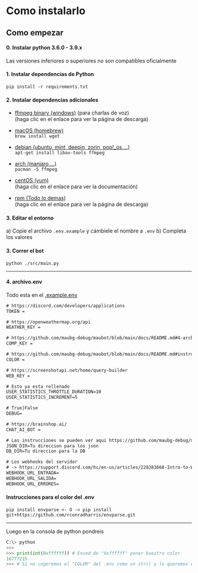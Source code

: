 # Como instalarlo

## Como empezar

#### 0. Instalar python 3.6.0 - 3.9.x
Las versiones inferiores o superiores no son compatibles oficialmente

#### 1. Instalar dependencias de Python
```
pip install -r requirements.txt
```

#### 2. Instalar dependencias adicionales
- [ffmpeg binary (windows)](https://ffmpeg.org/download.html) (para charlas de voz)  
(haga clic en el enlace para ver la página de descarga)

- [macOS (homebrew)](https://formulae.brew.sh/formula/ffmpeg#default)  
```brew install wget```

- [debian (ubuntu, mint, deepin, zorin, pop!_os,...)](https://wiki.debian.org/ffmpeg)  
```apt-get install libav-tools ffmpeg```

- [arch (manjaro,...)](https://www.archlinux.org/packages/extra/x86_64/ffmpeg/)  
```pacman -S ffmpeg```

- [centOS (yum)](https://linuxize.com/post/how-to-install-ffmpeg-on-centos-8/)  
(haga clic en el enlace para ver la documentación)

- [rpm (Todo lo demas)](https://rpmfind.net/linux/rpm2html/search.php?query=ffmpeg)  
(haga clic en el enlace para ver la página de descarga)

#### 3. Editar el entorno
a) Copie el archivo `.env.example` y cámbiele el nombre a `.env`
b) Completa los valores

#### 3. Correr el bot
```shell
python ./src/main.py
```
---
#### 4. archivo.env
Todo esta en el [.example.env](https://github.com/maubg-debug/maubot/blob/main/.example.env)
```txt
# https://discord.com/developers/applications
TOKEN = 

# https://openweathermap.org/api
WEATHER_KEY =

# https://github.com/maubg-debug/maubot/blob/main/docs/README.md#4-archivoenv 
COMP_KEY =

# https://github.com/maubg-debug/maubot/blob/main/docs/README.md#instrucciones-para-el-color-del-env 
COLOR = 

# https://screenshotapi.net/home/query-builder
WEB_KEY =

# Esto ya esta rellenado
USER_STATISTICS_THROTTLE_DURATION=10
USER_STATISTICS_INCREMENT=5

# True|False
DEBUG=

# https://brainshop.ai/
CHAT_AI_BOT = 

# Las instrucciones se pueden ver aqui https://github.com/maubg-debug/maubot/tree/main/data#instalacion-de-data
JSON_DIR=Tu direccion para los json
DB_DIR=Tu direccion para la DB

# Los webhooks del servidor
# -> https://support.discord.com/hc/en-us/articles/228383668-Intro-to-Webhooks
WEBHOOK_URL_ENTRADA=
WEBHOOK_URL_SALIDA=
WEBHOOK_URL_ERRORES=

```
#### Instrucciones para el color del .env
```shell
pip install envparse <- O -> pip install git+https://github.com/rconradharris/envparse.git
```
---
Luego en la consola de python pondreis
```python
C:\> python
>>>
>>> print(int(0xffffff)) # Enved de "0xffffff" poner buestro color
16777215
>>> # Si no cogeremos el "COLOR" del .env como un str() y lo queremos en int() para el embed
```
